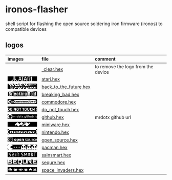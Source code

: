 # ironos-flasher

shell script for flashing the open source soldering iron firmware (ironos) to compatible devices

## logos

| images                                                   | file                                                   | comment                            |
| :------------------------------------------------------- | :----------------------------------------------------- | :--------------------------------- |
|                                                          | [\_clear.hex](logos/_clear.hex)                        | to remove the logo from the device |
| ![atari.png](images/atari.png)                           | [atari.hex](logos/atari.hex)                           |                                    |
| ![back_to_the_future.png](images/back_to_the_future.png) | [back_to_the_future.hex](logos/back_to_the_future.hex) |                                    |
| ![breaking_bad.png](images/breaking_bad.png)             | [breaking_bad.hex](logos/breaking_bad.hex)             |                                    |
| ![commodore.png](images/commodore.png)                   | [commodore.hex](logos/commodore.hex)                   |                                    |
| ![do_not_touch.png](images/do_not_touch.png)             | [do_not_touch.hex](logos/do_not_touch.hex)             |                                    |
| ![github.png](images/github.png)                         | [github.hex](logos/github.hex)                         | mrdotx github url                  |
| ![miniware.png](images/miniware.png)                     | [miniware.hex](logos/miniware.hex)                     |                                    |
| ![nintendo.png](images/nintendo.png)                     | [nintendo.hex](logos/nintendo.hex)                     |                                    |
| ![open_source.png](images/open_source.png)               | [open_source.hex](logos/open_source.hex.hex)           |                                    |
| ![pacman.png](images/pacman.png)                         | [pacman.hex](logos/pacman.hex)                         |                                    |
| ![sainsmart.png](images/sainsmart.png)                   | [sainsmart.hex](logos/sainsmart.hex)                   |                                    |
| ![sequre.png](images/sequre.png)                         | [sequre.hex](logos/sequre.hex)                         |                                    |
| ![space_invaders.png](images/space_invaders.png)         | [space_invaders.hex](logos/space_invaders.hex)         |                                    |
